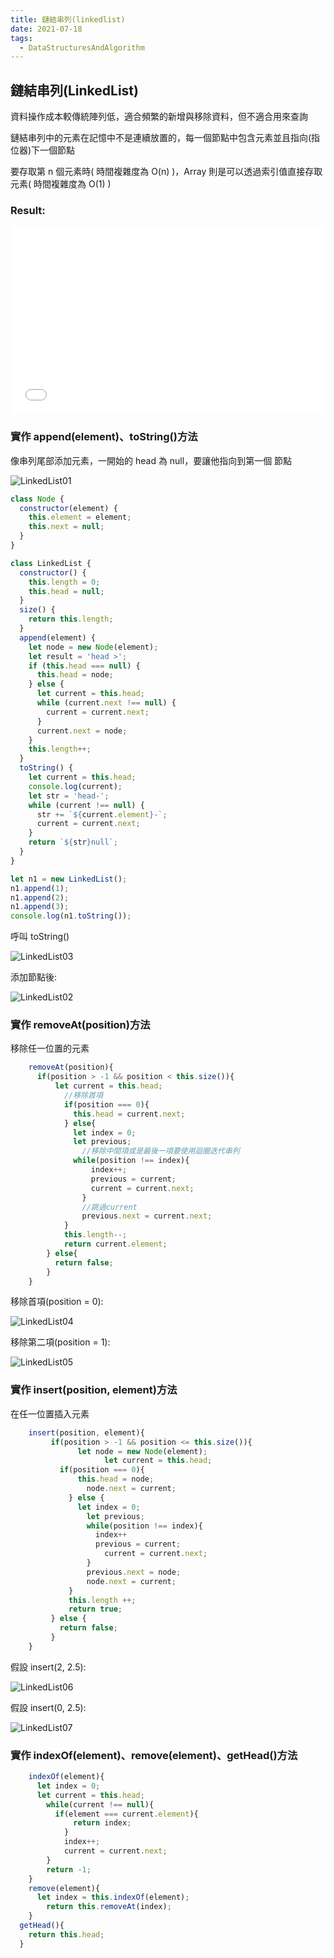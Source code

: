 ```yaml
---
title: 鏈結串列(linkedlist)
date: 2021-07-18
tags:
  - DataStructuresAndAlgorithm
---
```


## 鏈結串列(LinkedList)

資料操作成本較傳統陣列低，適合頻繁的新增與移除資料，但不適合用來查詢

鏈結串列中的元素在記憶中不是連續放置的，每一個節點中包含元素並且指向(指位器)下一個節點

要存取第 n 個元素時( 時間複雜度為 O(n) )，Array 則是可以透過索引值直接存取元素( 時間複雜度為 O(1) )

### Result:

<iframe width="100%" height="300" src="//jsfiddle.net/Chris_Walter/4tk3gLu8/416/embedded/js,result/dark/" allowfullscreen="allowfullscreen" allowpaymentrequest frameborder="0"></iframe>

### 實作 append(element)、toString()方法

像串列尾部添加元素，一開始的 head 為 null，要讓他指向到第一個 節點

![LinkedList01](https://i.imgur.com/dsU9BM4.png)

```javascript
class Node {
  constructor(element) {
    this.element = element;
    this.next = null;
  }
}

class LinkedList {
  constructor() {
    this.length = 0;
    this.head = null;
  }
  size() {
    return this.length;
  }
  append(element) {
    let node = new Node(element);
    let result = 'head >';
    if (this.head === null) {
      this.head = node;
    } else {
      let current = this.head;
      while (current.next !== null) {
        current = current.next;
      }
      current.next = node;
    }
    this.length++;
  }
  toString() {
    let current = this.head;
    console.log(current);
    let str = 'head-';
    while (current !== null) {
      str += `${current.element}-`;
      current = current.next;
    }
    return `${str}null`;
  }
}

let n1 = new LinkedList();
n1.append(1);
n1.append(2);
n1.append(3);
console.log(n1.toString());
```

呼叫 toString()

![LinkedList03](https://i.imgur.com/RYBqGmE.png)

添加節點後:

![LinkedList02](https://i.imgur.com/IHscmfu.png)

### 實作 removeAt(position)方法

移除任一位置的元素

```javascript
	removeAt(position){
	  if(position > -1 && position < this.size()){
		  let current = this.head;
			//移除首項
			if(position === 0){
			  this.head = current.next;
			} else{
			  let index = 0;
			  let previous;
				//移除中間項或是最後一項要使用迴圈迭代串列
			  while(position !== index){
				  index++;
				  previous = current;
				  current = current.next;
				}
				//跳過current
				previous.next = current.next;
			}
			this.length--;
			return current.element;
		} else{
		  return false;
		}
	}
```

移除首項(position = 0):

![LinkedList04](https://i.imgur.com/ybYcETn.png)

移除第二項(position = 1):

![LinkedList05](https://i.imgur.com/gsgGKSO.png)

### 實作 insert(position, element)方法

在任一位置插入元素

```javascript
	insert(position, element){
		 if(position > -1 && position <= this.size()){
		   	   let node = new Node(element);
					 let current = this.head;
		   if(position === 0){
			   this.head = node;
				 node.next = current;
			 } else {
			   let index = 0;
				 let previous;
				 while(position !== index){
				   index++
				   previous = current;
					 current = current.next;
				 }
				 previous.next = node;
				 node.next = current;
			 }
			 this.length ++;
			 return true;
		 } else {
		   return false;
		 }
	}
```

假設 insert(2, 2.5):

![LinkedList06](https://i.imgur.com/KSb9kxb.png)

假設 insert(0, 2.5):

![LinkedList07](https://i.imgur.com/JM9Vfvl.png)

### 實作 indexOf(element)、remove(element)、getHead()方法

```javascript
	indexOf(element){
	  let index = 0;
	  let current = this.head;
		while(current !== null){
		  if(element === current.element){
			  return index;
			}
			index++;
			current = current.next;
		}
		return -1;
	}
	remove(element){
	  let index = this.indexOf(element);
		return this.removeAt(index);
	}
  getHead(){
    return this.head;
  }
```
